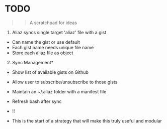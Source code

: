 # TODO
>> A scratchpad for ideas

1. Aliaz syncs single target 'aliaz' file with a gist
 * Can name the gist or use default
 * Each gist name needs unique file name
  * Store each aliaz file as object

2. Sync Management*
 * Show list of available gists on Github
 * Allow user to subscribe/unsubscribe to those gists
 * Maintain an ~/.aliaz folder with a manifest file
 * Refresh bash after sync
 * !!

* This is the start of a strategy that will make this truly useful and modular
